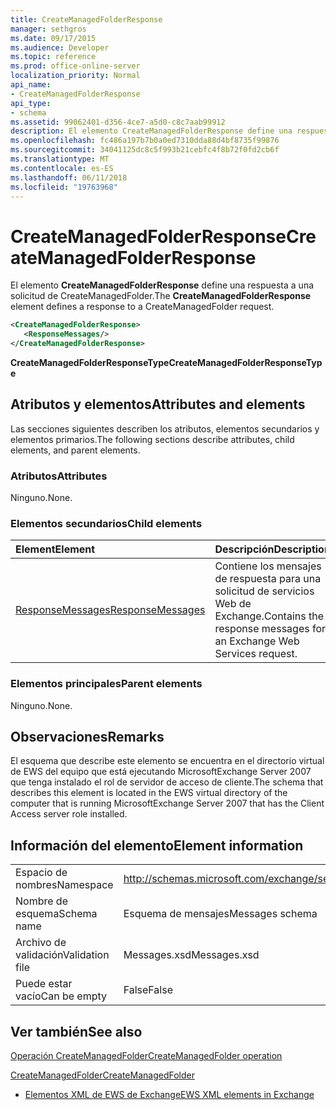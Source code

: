 ```yaml
---
title: CreateManagedFolderResponse
manager: sethgros
ms.date: 09/17/2015
ms.audience: Developer
ms.topic: reference
ms.prod: office-online-server
localization_priority: Normal
api_name:
- CreateManagedFolderResponse
api_type:
- schema
ms.assetid: 99062401-d356-4ce7-a5d0-c8c7aab99912
description: El elemento CreateManagedFolderResponse define una respuesta a una solicitud de CreateManagedFolder.
ms.openlocfilehash: fc486a197b7b0a0ed7310dda88d4bf8735f99876
ms.sourcegitcommit: 34041125dc8c5f993b21cebfc4f8b72f0fd2cb6f
ms.translationtype: MT
ms.contentlocale: es-ES
ms.lasthandoff: 06/11/2018
ms.locfileid: "19763968"
---
```

# <a name="createmanagedfolderresponse"></a><span data-ttu-id="ac524-103">CreateManagedFolderResponse</span><span class="sxs-lookup"><span data-stu-id="ac524-103">CreateManagedFolderResponse</span></span>

<span data-ttu-id="ac524-104">El elemento **CreateManagedFolderResponse** define una respuesta a una solicitud de CreateManagedFolder.</span><span class="sxs-lookup"><span data-stu-id="ac524-104">The **CreateManagedFolderResponse** element defines a response to a CreateManagedFolder request.</span></span> 
  
```xml
<CreateManagedFolderResponse>
   <ResponseMessages/>
</CreateManagedFolderResponse>
```

 <span data-ttu-id="ac524-105">**CreateManagedFolderResponseType**</span><span class="sxs-lookup"><span data-stu-id="ac524-105">**CreateManagedFolderResponseType**</span></span>
## <a name="attributes-and-elements"></a><span data-ttu-id="ac524-106">Atributos y elementos</span><span class="sxs-lookup"><span data-stu-id="ac524-106">Attributes and elements</span></span>

<span data-ttu-id="ac524-107">Las secciones siguientes describen los atributos, elementos secundarios y elementos primarios.</span><span class="sxs-lookup"><span data-stu-id="ac524-107">The following sections describe attributes, child elements, and parent elements.</span></span>
  
### <a name="attributes"></a><span data-ttu-id="ac524-108">Atributos</span><span class="sxs-lookup"><span data-stu-id="ac524-108">Attributes</span></span>

<span data-ttu-id="ac524-109">Ninguno.</span><span class="sxs-lookup"><span data-stu-id="ac524-109">None.</span></span>
  
### <a name="child-elements"></a><span data-ttu-id="ac524-110">Elementos secundarios</span><span class="sxs-lookup"><span data-stu-id="ac524-110">Child elements</span></span>

|<span data-ttu-id="ac524-111">**Element**</span><span class="sxs-lookup"><span data-stu-id="ac524-111">**Element**</span></span>|<span data-ttu-id="ac524-112">**Descripción**</span><span class="sxs-lookup"><span data-stu-id="ac524-112">**Description**</span></span>|
|:-----|:-----|
|[<span data-ttu-id="ac524-113">ResponseMessages</span><span class="sxs-lookup"><span data-stu-id="ac524-113">ResponseMessages</span></span>](responsemessages.md) <br/> |<span data-ttu-id="ac524-114">Contiene los mensajes de respuesta para una solicitud de servicios Web de Exchange.</span><span class="sxs-lookup"><span data-stu-id="ac524-114">Contains the response messages for an Exchange Web Services request.</span></span>  <br/> |
   
### <a name="parent-elements"></a><span data-ttu-id="ac524-115">Elementos principales</span><span class="sxs-lookup"><span data-stu-id="ac524-115">Parent elements</span></span>

<span data-ttu-id="ac524-116">Ninguno.</span><span class="sxs-lookup"><span data-stu-id="ac524-116">None.</span></span>
  
## <a name="remarks"></a><span data-ttu-id="ac524-117">Observaciones</span><span class="sxs-lookup"><span data-stu-id="ac524-117">Remarks</span></span>

<span data-ttu-id="ac524-118">El esquema que describe este elemento se encuentra en el directorio virtual de EWS del equipo que está ejecutando MicrosoftExchange Server 2007 que tenga instalado el rol de servidor de acceso de cliente.</span><span class="sxs-lookup"><span data-stu-id="ac524-118">The schema that describes this element is located in the EWS virtual directory of the computer that is running MicrosoftExchange Server 2007 that has the Client Access server role installed.</span></span>
  
## <a name="element-information"></a><span data-ttu-id="ac524-119">Información del elemento</span><span class="sxs-lookup"><span data-stu-id="ac524-119">Element information</span></span>

|||
|:-----|:-----|
|<span data-ttu-id="ac524-120">Espacio de nombres</span><span class="sxs-lookup"><span data-stu-id="ac524-120">Namespace</span></span>  <br/> |http://schemas.microsoft.com/exchange/services/2006/messages  <br/> |
|<span data-ttu-id="ac524-121">Nombre de esquema</span><span class="sxs-lookup"><span data-stu-id="ac524-121">Schema name</span></span>  <br/> |<span data-ttu-id="ac524-122">Esquema de mensajes</span><span class="sxs-lookup"><span data-stu-id="ac524-122">Messages schema</span></span>  <br/> |
|<span data-ttu-id="ac524-123">Archivo de validación</span><span class="sxs-lookup"><span data-stu-id="ac524-123">Validation file</span></span>  <br/> |<span data-ttu-id="ac524-124">Messages.xsd</span><span class="sxs-lookup"><span data-stu-id="ac524-124">Messages.xsd</span></span>  <br/> |
|<span data-ttu-id="ac524-125">Puede estar vacío</span><span class="sxs-lookup"><span data-stu-id="ac524-125">Can be empty</span></span>  <br/> |<span data-ttu-id="ac524-126">False</span><span class="sxs-lookup"><span data-stu-id="ac524-126">False</span></span>  <br/> |
   
## <a name="see-also"></a><span data-ttu-id="ac524-127">Ver también</span><span class="sxs-lookup"><span data-stu-id="ac524-127">See also</span></span>



[<span data-ttu-id="ac524-128">Operación CreateManagedFolder</span><span class="sxs-lookup"><span data-stu-id="ac524-128">CreateManagedFolder operation</span></span>](createmanagedfolder-operation.md)
  
[<span data-ttu-id="ac524-129">CreateManagedFolder</span><span class="sxs-lookup"><span data-stu-id="ac524-129">CreateManagedFolder</span></span>](createmanagedfolder.md)


- [<span data-ttu-id="ac524-130">Elementos XML de EWS de Exchange</span><span class="sxs-lookup"><span data-stu-id="ac524-130">EWS XML elements in Exchange</span></span>](ews-xml-elements-in-exchange.md)

